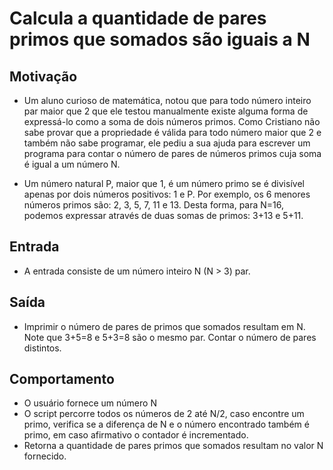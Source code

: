 # Calcula a quantidade de pares primos que somados são iguais a N

## Motivação

- Um aluno curioso de matemática, notou que para todo número inteiro par maior que 2 que ele testou
manualmente existe alguma forma de expressá-lo como a soma de dois números primos. Como Cristiano não
sabe provar que a propriedade é válida para todo número maior que 2 e também não sabe programar, ele pediu a
sua ajuda para escrever um programa para contar o número de pares de números primos cuja soma é igual a um
número N.

- Um número natural P, maior que 1, é um número primo se é divisível apenas por dois números positivos: 1 e P.
Por exemplo, os 6 menores números primos são: 2, 3, 5, 7, 11 e 13. Desta forma, para N=16, podemos expressar
através de duas somas de primos: 3+13 e 5+11.

## Entrada

- A entrada consiste de um número inteiro N (N > 3) par.

## Saída

- Imprimir o número de pares de primos que somados resultam em N. Note que 3+5=8 e 5+3=8 são o
mesmo par. Contar o número de pares distintos.

## Comportamento

- O usuário fornece um número N
- O script percorre todos os números de 2 até N/2, caso encontre um primo, verifica se a diferença de N e o número encontrado também é primo, em caso afirmativo o contador é incrementado.
- Retorna a quantidade de pares primos que somados resultam no valor N fornecido.